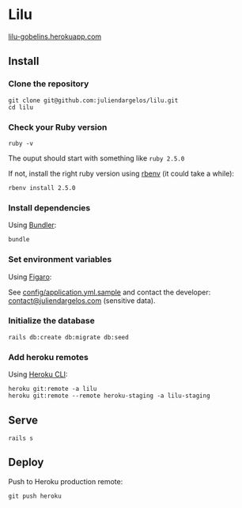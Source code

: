 # Lilu

[lilu-gobelins.herokuapp.com](https://lilu-gobelins.herokuapp.com)

## Install

### Clone the repository

```shell
git clone git@github.com:juliendargelos/lilu.git
cd lilu
```

### Check your Ruby version

```shell
ruby -v
```

The ouput should start with something like `ruby 2.5.0`

If not, install the right ruby version using [rbenv](https://github.com/rbenv/rbenv) (it could take a while):

```shell
rbenv install 2.5.0
```

### Install dependencies

Using [Bundler](https://github.com/bundler/bundler):

```shell
bundle
```

### Set environment variables

Using [Figaro](https://github.com/laserlemon/figaro):

See [config/application.yml.sample](https://github.com/juliendargelos/lilu/blob/master/config/application.yml.sample) and contact the developer: [contact@juliendargelos.com](mailto:contact@juliendargelos.com) (sensitive data).

### Initialize the database

```shell
rails db:create db:migrate db:seed
```

### Add heroku remotes

Using [Heroku CLI](https://devcenter.heroku.com/articles/heroku-cli):

```shell
heroku git:remote -a lilu
heroku git:remote --remote heroku-staging -a lilu-staging
```

## Serve

```shell
rails s
```

## Deploy

Push to Heroku production remote:

```shell
git push heroku
```
